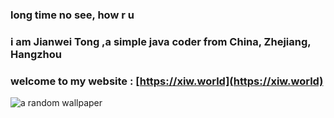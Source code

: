 ### long time no see, how r u
### i am Jianwei Tong ,a simple java coder from China, Zhejiang, Hangzhou 
### welcome to my website : [https://xiw.world](https://xiw.world)

![a random wallpaper](https://xiw.world/api/wallpaper/random-wallpaper)
